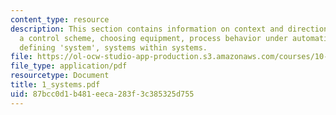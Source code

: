 ```yaml
---
content_type: resource
description: This section contains information on context and direction, planning
  a control scheme, choosing equipment, process behavior under automatic control,
  defining 'system', systems within systems.
file: https://ol-ocw-studio-app-production.s3.amazonaws.com/courses/10-450-process-dynamics-operations-and-control-spring-2006/87bcc0d1b481eeca283f3c385325d755_1_systems.pdf
file_type: application/pdf
resourcetype: Document
title: 1_systems.pdf
uid: 87bcc0d1-b481-eeca-283f-3c385325d755
---
```

